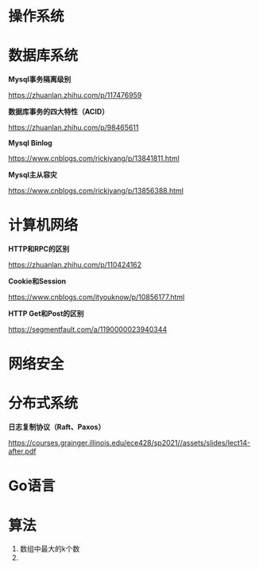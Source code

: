 # 操作系统



# 数据库系统

**Mysql事务隔离级别**

https://zhuanlan.zhihu.com/p/117476959

**数据库事务的四大特性（ACID）**

https://zhuanlan.zhihu.com/p/98465611

**Mysql Binlog**

https://www.cnblogs.com/rickiyang/p/13841811.html

**Mysql主从容灾**

https://www.cnblogs.com/rickiyang/p/13856388.html



# 计算机网络

**HTTP和RPC的区别**

https://zhuanlan.zhihu.com/p/110424162

**Cookie和Session**

https://www.cnblogs.com/ityouknow/p/10856177.html

**HTTP Get和Post的区别**

https://segmentfault.com/a/1190000023940344



# 网络安全



# 分布式系统

**日志复制协议（Raft、Paxos）**

https://courses.grainger.illinois.edu/ece428/sp2021//assets/slides/lect14-after.pdf



# Go语言



# 算法

1. 数组中最大的k个数
2. 

